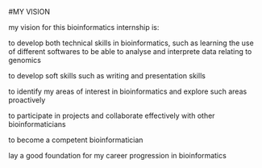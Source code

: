 #MY VISION

my vision for this bioinformatics internship is:

to develop both technical skills in bioinformatics, such as learning the use of different softwares to be able to analyse and interprete data relating to genomics

to develop soft skills such as writing and presentation skills

to identify my areas of interest in bioinformatics and explore such areas proactively

to participate in projects and collaborate effectively with other bioinformaticians

to become a competent bioinformatician

lay a good foundation for my career progression in bioinformatics
